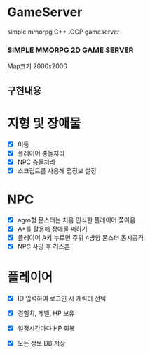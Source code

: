 # GameServer
simple mmorpg C++ IOCP gameserver

### SIMPLE MMORPG 2D GAME SERVER
Map크기 2000x2000

## 구현내용

# 지형 및 장애물
  - [x] 이동  
  - [x] 플레이어 충돌처리
  - [x] NPC 충돌처리
  - [x] 스크립트를 사용해 맵정보 설정
# NPC 
  - [x] agro형 몬스터는 처음 인식한 플레이어 쫓아옴
  - [x] A*를 활용해 장애물 피하기
  - [x] 플레이어 A키 누르면 주위 4방향 몬스터 동시공격
  - [x] NPC 사망 후 리스폰
# 플레이어
  - [x] ID 입력하여 로그인 시 캐릭터 선택
  - [x] 경험치, 레벨, HP 보유
  - [x] 일정시간마다 HP 회복
  - [x] 모든 정보 DB 저장
 
